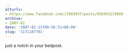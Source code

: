 ```yaml
---
alturls:
- https://www.facebook.com/17803937/posts/856455219889
archive:
- 2007-02
date: '2007-02-11T09:56:31+00:00'
slug: '1171187791'
---
```


just a notch in your bedpost.

